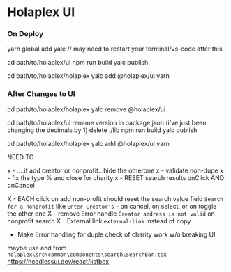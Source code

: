 # Holaplex UI

### On Deploy 
yarn global add yalc // may need to restart your terminal/vs-code after this

cd path/to/holaplex/ui
npm run build
yalc publish

cd path/to/holaplex/holaplex
yalc add @holaplex/ui
yarn


### After Changes to UI
cd path/to/holaplex/holaplex
yalc remove @holaplex/ui

cd path/to/holaplex/ui
rename version in package.json (i've just been changing the decimals by 1)
delete ./lib
npm run build
yalc publish

cd path/to/holaplex/holaplex
yalc add @holaplex/ui
yarn




NEED TO 

x - ....if add creator or nonprofit...hide the otherone
x - validate non-dupe
x - fix the type % and close for charity
x - RESET search results onClick AND onCancel

X - EACH click on add non-profit should reset the search value field `Search for a nonprofit` like `Enter Creator's`
    - on cancel, on select, or on toggle the other one
X - remove Error handle `Creator address is not valid` on nonprofit search
X - External link `external-link` instead of copy
  

  - Make Error handling for duple check of charity work w/o breaking
UI 

maybe use <DebounceInput> and <Compo> from `holaplex\src\common\components\search\SearchBar.tsx`
https://headlessui.dev/react/listbox